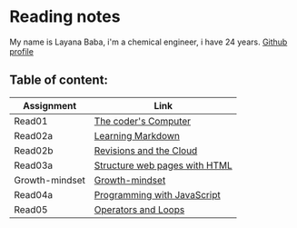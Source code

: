 # Reading notes

My name is Layana Baba, i'm a chemical engineer, i have 24 years. 
[Github profile](https://github.com/LayanaBaba) 

## Table of content:

| Assignment            |             Link                           |
|-----------------------|--------------------------------------------|
|    Read01             |[The coder's Computer](read01.md)           |
|    Read02a            |[Learning Markdown](read02a.md)             |
|    Read02b            |[Revisions and the Cloud](read02b.md)       |
|    Read03a            |[Structure web pages with HTML](read03a.md) |
|    Growth-mindset     |[Growth-mindset](Lab02.md)                  |
|    Read04a            |[Programming with JavaScript](read04a.md)   | 
|    Read05             |[Operators and Loops](read05.md)            | 
